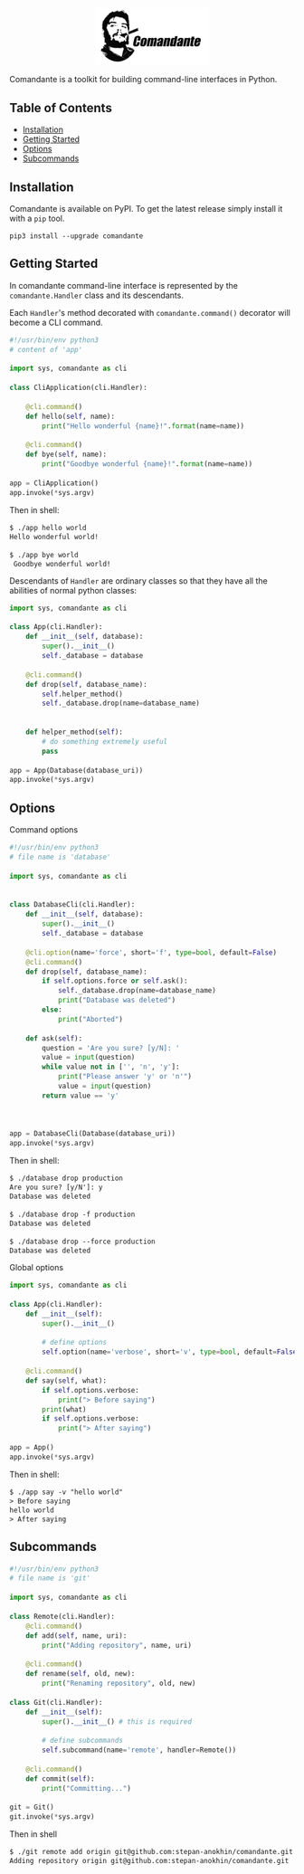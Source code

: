 <p align="center">
    <img src="https://raw.githubusercontent.com/stepan-anokhin/comandante/master/logo.png" width="200" alt="Comandante Logo">
</p>

Comandante is a toolkit for building command-line interfaces in Python.

## Table of Contents
- [Installation](#installation)
- [Getting Started](#getting-started)
- [Options](#options)
- [Subcommands](#subcommands)

## Installation

Comandante is available on PyPI. 
To get the latest release simply install it with a `pip` tool.

```shell
pip3 install --upgrade comandante
```

## Getting Started

In comandante command-line interface is represented 
by the `comandante.Handler` class and its descendants.

Each `Handler`'s method decorated with `comandante.command()`
decorator will become a CLI command. 

```python
#!/usr/bin/env python3
# content of 'app'

import sys, comandante as cli

class CliApplication(cli.Handler):

    @cli.command()
    def hello(self, name):
        print("Hello wonderful {name}!".format(name=name))
        
    @cli.command()
    def bye(self, name):
        print("Goodbye wonderful {name}!".format(name=name))
        
app = CliApplication()
app.invoke(*sys.argv)
```
Then in shell:
```shell
$ ./app hello world
Hello wonderful world!

$ ./app bye world
 Goodbye wonderful world!

```

Descendants of `Handler` are ordinary classes so that they have all
the abilities of normal python classes:

```python
import sys, comandante as cli

class App(cli.Handler):
    def __init__(self, database):
        super().__init__()
        self._database = database
    
    @cli.command()
    def drop(self, database_name):
        self.helper_method()
        self._database.drop(name=database_name)
            
    
    def helper_method(self):
        # do something extremely useful
        pass

app = App(Database(database_uri))
app.invoke(*sys.argv)
```


## Options
Command options

```python
#!/usr/bin/env python3
# file name is 'database'

import sys, comandante as cli

 
class DatabaseCli(cli.Handler):
    def __init__(self, database):
        super().__init__()
        self._database = database
    
    @cli.option(name='force', short='f', type=bool, default=False)
    @cli.command()
    def drop(self, database_name):
        if self.options.force or self.ask():
            self._database.drop(name=database_name)
            print("Database was deleted")
        else: 
            print("Aborted")
    
    def ask(self):
        question = 'Are you sure? [y/N]: '
        value = input(question)
        while value not in ['', 'n', 'y']:
            print("Please answer 'y' or 'n'")
            value = input(question)
        return value == 'y'
        


app = DatabaseCli(Database(database_uri))
app.invoke(*sys.argv)
```
Then in shell:
```shell
$ ./database drop production
Are you sure? [y/N']: y
Database was deleted

$ ./database drop -f production
Database was deleted

$ ./database drop --force production
Database was deleted
```

Global options
```python
import sys, comandante as cli

class App(cli.Handler):
    def __init__(self):
        super().__init__()
        
        # define options
        self.option(name='verbose', short='v', type=bool, default=False)
    
    @cli.command()
    def say(self, what):
        if self.options.verbose:
            print("> Before saying")
        print(what)
        if self.options.verbose:
            print("> After saying")

app = App()
app.invoke(*sys.argv)
```
Then in shell:
```shell
$ ./app say -v "hello world"
> Before saying
hello world
> After saying
```

## Subcommands

```python
#!/usr/bin/env python3
# file name is 'git'

import sys, comandante as cli

class Remote(cli.Handler):
    @cli.command()
    def add(self, name, uri):
        print("Adding repository", name, uri)
    
    @cli.command()
    def rename(self, old, new):
        print("Renaming repository", old, new) 
        
class Git(cli.Handler):
    def __init__(self):
        super().__init__() # this is required
        
        # define subcommands
        self.subcommand(name='remote', handler=Remote())
    
    @cli.command()
    def commit(self):
        print("Committing...")
        
git = Git()
git.invoke(*sys.argv)
```

Then in shell
```shell
$ ./git remote add origin git@github.com:stepan-anokhin/comandante.git
Adding repository origin git@github.com:stepan-anokhin/comandante.git
```
